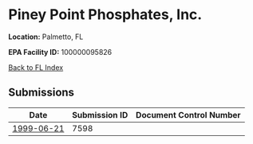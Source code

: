 #  Piney Point Phosphates, Inc.

**Location:** Palmetto, FL

**EPA Facility ID:** 100000095826

[Back to FL Index](../../index.md)

## Submissions

| Date | Submission ID | Document Control Number |
|------|--------------|-------------------------|
| [1999-06-21](submissions/7598.md) | 7598 |  |
